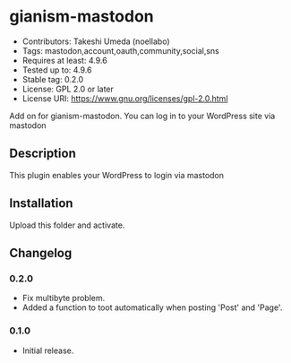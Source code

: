 # gianism-mastodon

- Contributors: Takeshi Umeda (noellabo)
- Tags: mastodon,account,oauth,community,social,sns
- Requires at least: 4.9.6
- Tested up to: 4.9.6
- Stable tag: 0.2.0
- License: GPL 2.0 or later
- License URI: https://www.gnu.org/licenses/gpl-2.0.html

Add on for gianism-mastodon. You can log in to your WordPress site via mastodon

## Description

This plugin enables your WordPress to login via mastodon

## Installation

Upload this folder and activate.

## Changelog

### 0.2.0

* Fix multibyte problem.
* Added a function to toot automatically when posting 'Post' and 'Page'.

### 0.1.0

* Initial release.
